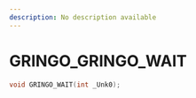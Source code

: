 ```yaml
---
description: No description available 
---
```


# GRINGO\_GRINGO_WAIT

```cpp
void GRINGO_WAIT(int _Unk0);
```